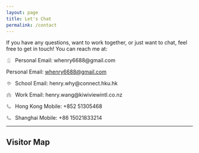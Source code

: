 ```yaml
---
layout: page
title: Let's Chat
permalink: /contact
---
```


If you have any questions, want to work together, or just want to chat, feel free to get in touch! You can reach me at:

<style>
  .icon {
    height: 1em;
    margin-right: 10px;
    vertical-align: middle;
  }

  .contact-info{
  	display: flex;
  	align-items: center;
  	margin-bottom: 1em;
  }
</style>

<div class="contact-info">
  <img class="icon" src="/assets/icons/role.svg"> 
  <span>Personal Email: whenry6688@gmail.com</span>
</div>

<a><i class="fa fa-envelope" aria-hidden="true"></i></a> Personal Email: whenry6688@gmail.com

<div class="contact-info">
  <img class="icon" src="/assets/icons/school.svg"> 
  <span>School Email: henry.why@connect.hku.hk</span>
</div>

<div class="contact-info">
  <img class="icon" src="/assets/icons/department.svg"> 
  <span>Work Email: henry.wang@kiwiviewintl.co.nz</span>
</div>

<div class="contact-info">
  <img class="icon" src="/assets/icons/phone.svg"> 
  <span>Hong Kong Mobile: +852 51305468</span>
</div>

<div class="contact-info">
  <img class="icon" src="/assets/icons/phone.svg"> 
  <span>Shanghai Mobile: +86 15021833214</span>
</div>

---

## Visitor Map

<script type='text/javascript' id='mapmyvisitors' src='https://mapmyvisitors.com/map.js?cl=606060&w=a&t=n&d=NuzI5fMF9fqCHtkxcTx3LZO5mvAbEZrLLxG3ZW1E-KY&co=ffffff&ct=606060'></script>
